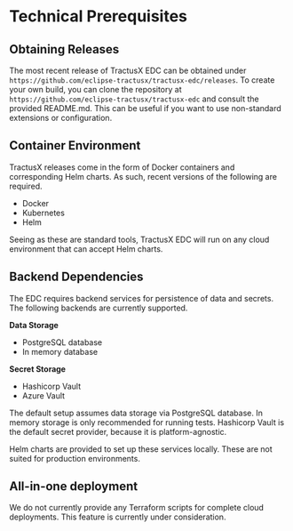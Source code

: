 # Technical Prerequisites

## Obtaining Releases

The most recent release of TractusX EDC can be obtained under `https://github.com/eclipse-tractusx/tractusx-edc/releases`.
To create your own build, you can clone the repository at `https://github.com/eclipse-tractusx/tractusx-edc` and consult the provided README.md.
This can be useful if you want to use non-standard extensions or configuration.

## Container Environment

TractusX releases come in the form of Docker containers and corresponding Helm charts.
As such, recent versions of the following are required.

- Docker
- Kubernetes
- Helm

Seeing as these are standard tools, TractusX EDC will run on any cloud environment that can accept Helm charts.

## Backend Dependencies

The EDC requires backend services for persistence of data and secrets. The following backends are currently supported.

**Data Storage**

- PostgreSQL database
- In memory database

**Secret Storage**

- Hashicorp Vault
- Azure Vault

The default setup assumes data storage via PostgreSQL database.
In memory storage is only recommended for running tests.
Hashicorp Vault is the default secret provider, because it is platform-agnostic.

Helm charts are provided to set up these services locally.
These are not suited for production environments.

## All-in-one deployment

We do not currently provide any Terraform scripts for complete cloud deployments.
This feature is currently under consideration.
